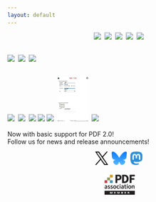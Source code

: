 ```yaml
---
layout: default
---
```


<p align="center">
  <kbd><a href="{{site.baseurl}}/generate/grid"><img src="resources/gridpdf.png" height="100"></a></kbd>&nbsp;
  <kbd><a href="{{site.baseurl}}/core/watermark"><img src="resources/wmi1abs.png" height="100"></a></kbd>&nbsp;
  <kbd><a href="{{site.baseurl}}/generate/nup"><img src="resources/nup9pdf.png" height="100"></a></kbd>&nbsp;
  <kbd><a href="{{site.baseurl}}/fonts/fonts"><img src="resources/cjkv.png" height="100"></a></kbd>&nbsp;
  <kbd><a href="{{site.baseurl}}/core/stamp"><img src="core/resources/4exp.png" height="100"></a></kbd>&nbsp;<br><br>

  <kbd><a href="{{site.baseurl}}/core/stamp"><img src="resources/sti.png" height="100"></a></kbd>&nbsp;
  <kbd><img src="resources/hold3.png" height="150"></kbd>&nbsp;
  <kbd><a href="{{site.baseurl}}/core/watermark"><img src="resources/wmi4.png" height="100"></a></kbd>&nbsp;<br><br>

  <kbd><a href="{{site.baseurl}}/generate/booklet"><img src="resources/book2A4p1.png" height="100"></a></kbd>&nbsp;
  <kbd><a href="{{site.baseurl}}/core/stamp"><img src="resources/stp.png" height="100"></a></kbd>&nbsp;
  <kbd><a href="{{site.baseurl}}/generate/grid"><img src="resources/gridimg.png" height="100"></a></kbd>
  <kbd><a href="{{site.baseurl}}/core/stamp"><img src="resources/stRoundBorder.png" height="100"></a></kbd>
  <kbd><a href="{{site.baseurl}}/generate/create"><img src="resources/table.png" height="100"></a></kbd>&nbsp;
  <kbd><a href="{{site.baseurl}}/form/form"><img src="resources/form1.png" height="100"></a></kbd>&nbsp;
  <kbd><a href="{{site.baseurl}}/generate/create"><img src="resources/imagebox.png" height="100"></a></kbd>&nbsp;
  <br><br>
  Now with basic support for PDF 2.0!
  <br>
  Follow us for news and release announcements!
  <p align="center">
    <kbd><a href="https://twitter.com/intent/follow?screen_name=pdfcpu"><img src="resources/x.png" height="30"></a></kbd>&nbsp;
    <kbd><a href="https://bsky.app/profile/pdfcpu.bsky.social"><img src="resources/bluesky.png" height="30"></a></kbd>&nbsp;
    <kbd><a href="https://mastodon.social/@pdfcpu"><img src="resources/mastodon.png" height="30"></a></kbd>&nbsp;
  </p>
  <p align="center">
    <a href="https://pdfa.org"><img src="resources/pdfa.png" height="50"></a>
  </p>
</p>

